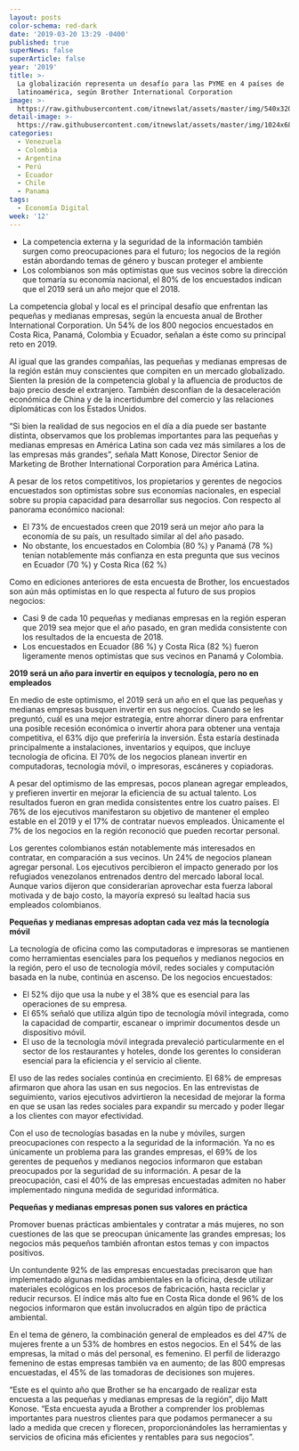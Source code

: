 ```yaml
---
layout: posts
color-schema: red-dark
date: '2019-03-20 13:29 -0400'
published: true
superNews: false
superArticle: false
year: '2019'
title: >-
  La globalización representa un desafío para las PYME en 4 países de
  latinoamérica, según Brother International Corporation
image: >-
  https://raw.githubusercontent.com/itnewslat/assets/master/img/540x320/Grafico-Brother-p.jpg
detail-image: >-
  https://raw.githubusercontent.com/itnewslat/assets/master/img/1024x680/Grafico-Brother-g.jpg
categories:
  - Venezuela
  - Colombia
  - Argentina
  - Perú
  - Ecuador
  - Chile
  - Panama
tags:
  - Economía Digital
week: '12'
---
```

- La competencia externa y la seguridad de la información también surgen como preocupaciones para el futuro; los negocios de la región están abordando temas de género y buscan proteger el ambiente
- Los colombianos son más optimistas que sus vecinos sobre la dirección que tomaría su economía nacional, el 80% de los encuestados indican que el 2019 será un año mejor que el 2018.

La competencia global y local es el principal desafío que enfrentan las pequeñas y medianas empresas, según la encuesta anual de Brother International Corporation. Un 54% de los 800 negocios encuestados en Costa Rica, Panamá, Colombia y Ecuador, señalan a éste como su principal reto en 2019.

Al igual que las grandes compañías, las pequeñas y medianas empresas de la región están muy conscientes que compiten en un mercado globalizado. Sienten la presión de la competencia global y la afluencia de productos de bajo precio desde el extranjero. También desconfían de la desaceleración económica de China y de la incertidumbre del comercio y las relaciones diplomáticas con los Estados Unidos.  

“Si bien la realidad de sus negocios en el día a día puede ser bastante distinta, observamos que los problemas importantes para las pequeñas y medianas empresas en América Latina son cada vez más similares a los de las empresas más grandes”, señala Matt Konose, Director Senior de Marketing de Brother International Corporation para América Latina.  

A pesar de los retos competitivos, los propietarios y gerentes de negocios encuestados son optimistas sobre sus economías nacionales, en especial sobre su propia capacidad para desarrollar sus negocios. Con respecto al panorama económico nacional:

- El 73% de encuestados creen que 2019 será un mejor año para la economía de su país, un resultado similar al del año pasado. 
- No obstante, los encuestados en Colombia (80 %) y Panamá (78 %) tenían notablemente más confianza en esta pregunta que sus vecinos en Ecuador (70 %) y Costa Rica (62 %)

Como en ediciones anteriores de esta encuesta de Brother, los encuestados son aún más optimistas en lo que respecta al futuro de sus propios negocios:

- Casi 9 de cada 10 pequeñas y medianas empresas en la región esperan que 2019 sea mejor que el año pasado, en gran medida consistente con los resultados de la encuesta de 2018.
- Los encuestados en Ecuador (86 %) y Costa Rica (82 %) fueron ligeramente menos optimistas que sus vecinos en Panamá y Colombia.

**2019 será un año para invertir en equipos y tecnología, pero no en empleados**

En medio de este optimismo, el 2019 será un año en el que las pequeñas y medianas empresas busquen invertir en sus negocios. Cuando se les preguntó, cuál es una mejor estrategia, entre ahorrar dinero para enfrentar una posible recesión económica o invertir ahora para obtener una ventaja competitiva, el 63% dijo que preferiría la inversión. Ésta estaría destinada principalmente a instalaciones, inventarios y equipos, que incluye tecnología de oficina. El 70% de los negocios planean invertir en computadoras, tecnología móvil, o impresoras, escáneres y copiadoras.  

A pesar del optimismo de las empresas, pocos planean agregar empleados, y prefieren invertir en mejorar la eficiencia de su actual talento. Los resultados fueron en gran medida consistentes entre los cuatro países. El 76% de los ejecutivos manifestaron su objetivo de mantener el empleo estable en el 2019 y el 17% de contratar nuevos empleados. Únicamente el 7% de los negocios en la región reconoció que pueden recortar personal.

Los gerentes colombianos están notablemente más interesados en contratar, en comparación a sus vecinos. Un 24% de negocios planean agregar personal. Los ejecutivos percibieron el impacto generado por los refugiados venezolanos entrenados dentro del mercado laboral local. Aunque varios dijeron que considerarían aprovechar esta fuerza laboral motivada y de bajo costo, la mayoría expresó su lealtad hacia sus empleados colombianos.

**Pequeñas y medianas empresas adoptan cada vez más la tecnología móvil**

La tecnología de oficina como las computadoras e impresoras se mantienen como herramientas esenciales para los pequeños y medianos negocios en la región, pero el uso de tecnología móvil, redes sociales y computación basada en la nube, continúa en ascenso. De los negocios encuestados:

- El 52% dijo que usa la nube y el 38% que es esencial para las operaciones de su empresa.
- El 65% señaló que utiliza algún tipo de tecnología móvil integrada, como la capacidad de compartir, escanear o imprimir documentos desde un dispositivo móvil.  
- El uso de la tecnología móvil integrada prevaleció particularmente en el sector de los restaurantes y hoteles, donde los gerentes lo consideran esencial para la eficiencia y el servicio al cliente.

El uso de las redes sociales continúa en crecimiento. El 68% de empresas afirmaron que ahora las usan en sus negocios. En las entrevistas de seguimiento, varios ejecutivos advirtieron la necesidad de mejorar la forma en que se usan las redes sociales para expandir su mercado y poder llegar a los clientes con mayor efectividad.

Con el uso de tecnologías basadas en la nube y móviles, surgen preocupaciones con respecto a la seguridad de la información. Ya no es únicamente un problema para las grandes empresas, el 69% de los gerentes de pequeños y medianos negocios informaron que estaban preocupados por la seguridad de su información. A pesar de la preocupación, casi el 40% de las empresas encuestadas admiten no haber implementado ninguna medida de seguridad informática.   

**Pequeñas y medianas empresas ponen sus valores en práctica**

Promover buenas prácticas ambientales y contratar a más mujeres, no son cuestiones de las que se preocupan únicamente las grandes empresas; los negocios más pequeños también afrontan estos temas y con impactos positivos.

Un contundente 92% de las empresas encuestadas precisaron que han implementado algunas medidas ambientales en la oficina, desde utilizar materiales ecológicos en los procesos de fabricación, hasta reciclar y reducir recursos. El índice más alto fue en Costa Rica donde el 96% de los negocios informaron que están involucrados en algún tipo de práctica ambiental.

En el tema de género, la combinación general de empleados es del 47% de mujeres frente a un 53% de hombres en estos negocios. En el 54% de las empresas, la mitad o más del personal, es femenino. El perfil de liderazgo femenino de estas empresas también va en aumento; de las 800 empresas encuestadas, el 45% de las tomadoras de decisiones son mujeres.  

“Este es el quinto año que Brother se ha encargado de realizar esta encuesta a las pequeñas y medianas empresas de la región”, dijo Matt Konose. “Esta encuesta ayuda a Brother a comprender los problemas importantes para nuestros clientes para que podamos permanecer a su lado a medida que crecen y florecen, proporcionándoles las herramientas y servicios de oficina más eficientes y rentables para sus negocios”.
